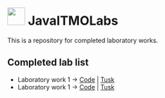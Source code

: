 # <img src="https://cdn.discordapp.com/attachments/889867107846750281/1017803714016325732/free-icon-java-226777.png" width="40" height="40"/> JavaITMOLabs

This is a repository for completed laboratory works.

## Completed lab list

- Laboratory work 1 -> [Code](/Lab1/Lab1.java) | [Tusk](/Lab1/Lab1.md)
- Laboratory work 1 -> [Code](/Lab2/) | [Tusk](/Lab2/Lab2.md)

